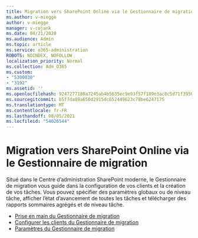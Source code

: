 ```yaml
---
title: Migration vers SharePoint Online via le Gestionnaire de migration
ms.author: v-miegge
author: v-miegge
manager: v-cojank
ms.date: 04/21/2020
ms.audience: Admin
ms.topic: article
ms.service: o365-administration
ROBOTS: NOINDEX, NOFOLLOW
localization_priority: Normal
ms.collection: Adm_O365
ms.custom:
- "5300030"
- "3192"
ms.assetid: ''
ms.openlocfilehash: 9247277180a7245ab4b5635ec9e93f57f189e3ac8c5d71f39505616ff4cf0603
ms.sourcegitcommit: b5f7da89a650d2915dc652449623c78be6247175
ms.translationtype: MT
ms.contentlocale: fr-FR
ms.lasthandoff: 08/05/2021
ms.locfileid: "54026544"
---
```

# <a name="migrating-to-sharepoint-online-via-migration-manager"></a>Migration vers SharePoint Online via le Gestionnaire de migration

Situé dans le Centre d’administration SharePoint moderne, le Gestionnaire de migration vous guide dans la configuration de vos clients et la création de vos tâches. Vous pouvez spécifier des paramètres globaux ou de niveau tâche, afficher l’état d’avancement de toutes les tâches et télécharger des rapports sommaires agrégés et de niveau tâche.

* [Prise en main du Gestionnaire de migration](https://docs.microsoft.com/sharepointmigration/mm-get-started)
* [Configurer les clients du Gestionnaire de migration](https://docs.microsoft.com/sharepointmigration/mm-setup-clients)
* [Paramètres du Gestionnaire de migration](https://docs.microsoft.com/sharepointmigration/mm-settings)